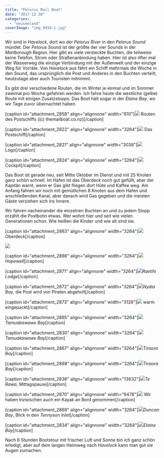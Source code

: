 ```yaml
---
title: "Pelorus Mail Boat"
date: "2017-12-30"
categories: 
  - "neuseeland"
coverImage: "img_9934-1.jpg"
---
```


Wir sind in _Havelock_, dort wo der _Pelorus River_ in den _Pelorus Sound_ mündet. Der _Pelorus Sound_ ist der größte der vier Sounds in der _Marlborough_ Region. Hier gibt es viele versteckte Buchten, die teilweise keine Telefon, Strom oder Straßenanbindung haben. Hier ist also öfter mal der Wasserweg die einzige Verbindung mit der Außenwelt und der einzige Weg für Vorräte. Von _Havelock_ aus fährt ein Schiff mehrmals die Woche in den Sound, das ursprünglich die Post und Anderes in den Buchten verteilt, heutzutage aber auch Touristen mitnimmt.

Es gibt drei verschiedene Routen, die im Winter je einmal und im Sommer zweimal pro Woche gefahren werden. Ich fahre heute die westliche (gelbe) Route mit einigen Zusatzstopps. Das Boot hält sogar in der _Elaine Bay_, wo wir Tage zuvor übernachtet haben.

\[caption id="attachment\_2858" align="alignnone" width="610"\]![](images/img_3797.jpg) Routen des Postschiffs ((c) themailboat.co.nz)\[/caption\]

\[caption id="attachment\_2822" align="alignnone" width="3264"\]![](images/img_9739.jpg) Das Postschiff\[/caption\]

\[caption id="attachment\_2821" align="alignnone" width="3038"\]![](images/img_9738.jpg) Logo\[/caption\]

\[caption id="attachment\_2824" align="alignnone" width="3264"\]![](images/img_9980.jpg) Cockpit\[/caption\]

Das Boot ist gerade neu, seit Mitte Oktober im Dienst und mit 25 Knoten ganz schön schnell. Im Hafen ist das Oberdeck noch gut gefüllt, aber der Kapitän warnt, wenn er Gas gibt fliegen dort Hüte und Kaffee weg. Am Anfang fahren wir noch mit gemütlichen 8 Knoten aus dem Hafen und anschließenden Kanal, aber danach wird Gas gegeben und die meisten Gäste verziehen sich ins Innere.

Wir fahren nacheinander die einzelnen Buchten an und zu jedem Stopp erzählt die Postbotin etwas. Wer wohnt hier und seit wie vielen Generationen schon. Wie heißen die Kinder und wie alt sind sie.

\[caption id="attachment\_2863" align="alignnone" width="3264"\]![](images/img_9780.jpg) Oberdeck\[/caption\]

![](images/img_9941-2.jpg)

\[caption id="attachment\_2866" align="alignnone" width="3264"\]![](images/img_9757-1.jpg)_Hopewell_\[/caption\]

\[caption id="attachment\_2871" align="alignnone" width="3264"\]![](images/img_9978.jpg)_Raetihi Lodge_\[/caption\]

\[caption id="attachment\_2872" align="alignnone" width="3264"\]![](images/img_9804-1.jpg)_Nydia Bay_, die Post wird von Piraten abgeholt\[/caption\]

\[caption id="attachment\_2873" align="alignnone" width="3126"\]![](images/img_9796-1.jpg) warm eingepackt\[/caption\]

\[caption id="attachment\_2865" align="alignnone" width="3264"\]![](images/img_9840-1.jpg)_Tamuakawawe Bay_\[/caption\]

\[caption id="attachment\_2830" align="alignnone" width="3264"\]![](images/img_9843.jpg)_Tamuakawawe Bay_\[/caption\]

\[caption id="attachment\_2867" align="alignnone" width="3264"\]![](images/img_9874-2.jpg)_Tiraora Bay_\[/caption\]

\[caption id="attachment\_2868" align="alignnone" width="3264"\]![](images/img_9861-1.jpg)_Tiraora Bay_\[/caption\]

\[caption id="attachment\_2836" align="alignnone" width="13632"\]![](images/img_9906.jpg)_Te Rawa_, Mittagspause\[/caption\]

\[caption id="attachment\_2870" align="alignnone" width="9478"\]![](images/img_9936-1.jpg) Wir haben inzwischen auch ein Kayak an Bord genommen\[/caption\]

\[caption id="attachment\_2869" align="alignnone" width="3264"\]![](images/img_9934-1.jpg)_Duncan Bay_, Blick in den _Tennyson Inlet_\[/caption\]

\[caption id="attachment\_2834" align="alignnone" width="3264"\]![](images/img_9951.jpg)_Elaine Bay_\[/caption\]

Nach 6 Stunden Bootstour mit frischer Luft und Sonne bin ich ganz schön erledigt, aber auf dem langen Heimweg nach _Havelock_ kann man gut sie Augen zumachen.
